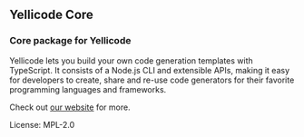 ## Yellicode Core

### Core package for Yellicode

Yellicode lets you build your own code generation templates with TypeScript. It consists of a Node.js CLI and extensible APIs, making it easy for developers to create, share and re-use code generators for their favorite programming languages and frameworks. 

Check out [our website](https://www.yellicode.com) for more.

License: MPL-2.0